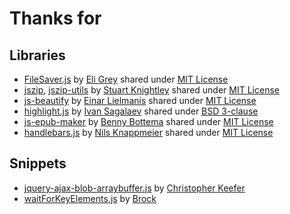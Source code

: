 # Thanks for

## Libraries

- [FileSaver.js](https://github.com/eligrey/FileSaver.js) by [Eli Grey](https://github.com/eligrey) shared under [MIT License](https://github.com/eligrey/FileSaver.js/blob/master/LICENSE.md)
- [jszip](https://github.com/Stuk/jszip), [jszip-utils](https://github.com/Stuk/jszip-utils) by [Stuart Knightley](https://github.com/Stuk) shared under [MIT License](https://github.com/Stuk/jszip/blob/master/LICENSE.markdown)
- [js-beautify](https://github.com/beautify-web/js-beautify/tree/master/js/lib) by [Einar Lielmanis](mailto:einar@jsbeautifier.org) shared under [MIT License](https://github.com/beautify-web/js-beautify/blob/master/LICENSE)
- [highlight.js](https://github.com/isagalaev/highlight.js) by [Ivan Sagalaev](https://github.com/isagalaev) shared under [BSD 3-clause](https://github.com/isagalaev/highlight.js/blob/master/LICENSE)
- [js-epub-maker](https://github.com/bbottema/js-epub-maker) by [Benny Bottema](https://github.com/bbottema) shared under [MIT License](https://github.com/bbottema/js-epub-maker/blob/master/LICENSE)
- [handlebars.js](https://github.com/wycats/handlebars.js) by [Nils Knappmeier](https://github.com/nknapp) shared under [MIT License](https://github.com/wycats/handlebars.js/blob/master/LICENSE)

## Snippets

- [jquery-ajax-blob-arraybuffer.js](https://gist.github.com/SaneMethod/7548768) by [Christopher Keefer](https://github.com/SaneMethod)
- [waitForKeyElements.js](https://gist.github.com/BrockA/2625891) by [Brock](https://github.com/BrockA)
